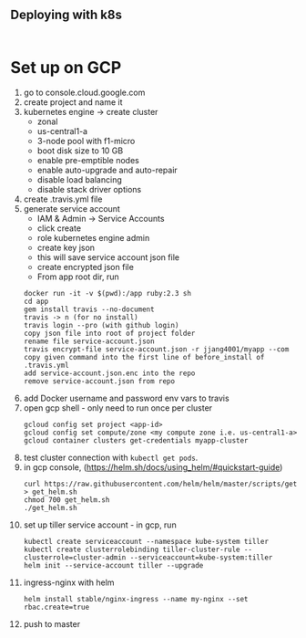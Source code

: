## Deploying with k8s


### 
```

```

# Set up on GCP
1. go to console.cloud.google.com
2. create project and name it
3. kubernetes engine -> create cluster
    - zonal
    - us-central1-a
    - 3-node pool with f1-micro
    - boot disk size to 10 GB
    - enable pre-emptible nodes
    - enable auto-upgrade and auto-repair
    - disable load balancing
    - disable stack driver options
4. create .travis.yml file
5. generate service account
    - IAM & Admin -> Service Accounts
    - click create
    - role kubernetes engine admin
    - create key json
    - this will save service account json file
    - create encrypted json file
    - From app root dir, run
    ```
    docker run -it -v $(pwd):/app ruby:2.3 sh
    cd app
    gem install travis --no-document
    travis -> n (for no install)
    travis login --pro (with github login)
    copy json file into root of project folder
    rename file service-account.json
    travis encrypt-file service-account.json -r jjang4001/myapp --com
    copy given command into the first line of before_install of .travis.yml
    add service-account.json.enc into the repo
    remove service-account.json from repo
    ```
6. add Docker username and password env vars to travis
7. open gcp shell - only need to run once per cluster
    ```
    gcloud config set project <app-id>
    gcloud config set compute/zone <my compute zone i.e. us-central1-a>
    gcloud container clusters get-credentials myapp-cluster
    ```
8. test cluster connection with `kubectl get pods`.
9. in gcp console, (https://helm.sh/docs/using_helm/#quickstart-guide)
    ```
    curl https://raw.githubusercontent.com/helm/helm/master/scripts/get > get_helm.sh
    chmod 700 get_helm.sh
    ./get_helm.sh
    ```
10. set up tiller service account - in gcp, run
    ```
    kubectl create serviceaccount --namespace kube-system tiller
    kubectl create clusterrolebinding tiller-cluster-rule --clusterrole=cluster-admin --serviceaccount=kube-system:tiller
    helm init --service-account tiller --upgrade
    ```
11. ingress-nginx with helm
    ```
    helm install stable/nginx-ingress --name my-nginx --set rbac.create=true
    ```
12. push to master